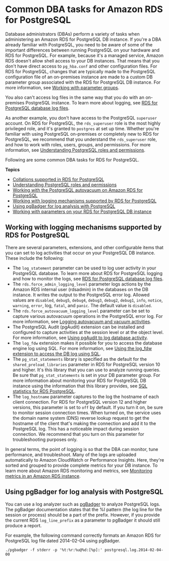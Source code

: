 # Common DBA tasks for Amazon RDS for PostgreSQL<a name="Appendix.PostgreSQL.CommonDBATasks"></a>

Database administrators \(DBAs\) perform a variety of tasks when administering an Amazon RDS for PostgreSQL DB instance\. If you're a DBA already familiar with PostgreSQL, you need to be aware of some of the important differences between running PostgreSQL on your hardware and RDS for PostgreSQL\. For example, because it's a managed service, Amazon RDS doesn't allow shell access to your DB instances\. That means that you don't have direct access to `pg_hba.conf` and other configuration files\. For RDS for PostgreSQL, changes that are typically made to the PostgreSQL configuration file of an on\-premises instance are made to a custom DB parameter group associated with the RDS for PostgreSQL DB instance\. For more information, see [Working with parameter groups](USER_WorkingWithParamGroups.md)\.

You also can't access log files in the same way that you do with an on\-premises PostgreSQL instance\. To learn more about logging, see [RDS for PostgreSQL database log files](USER_LogAccess.Concepts.PostgreSQL.md)\.

As another example, you don't have access to the PostgreSQL `superuser` account\. On RDS for PostgreSQL, the `rds_superuser` role is the most highly privileged role, and it's granted to `postgres` at set up time\. Whether you're familiar with using PostgreSQL on\-premises or completely new to RDS for PostgreSQL, we recommend that you understand the `rds_superuser` role, and how to work with roles, users, groups, and permissions\. For more information, see [Understanding PostgreSQL roles and permissions](Appendix.PostgreSQL.CommonDBATasks.Roles.md)\.

Following are some common DBA tasks for RDS for PostgreSQL\.

**Topics**
+ [Collations supported in RDS for PostgreSQL](PostgreSQL-Collations.md)
+ [Understanding PostgreSQL roles and permissions](Appendix.PostgreSQL.CommonDBATasks.Roles.md)
+ [Working with the PostgreSQL autovacuum on Amazon RDS for PostgreSQL](Appendix.PostgreSQL.CommonDBATasks.Autovacuum.md)
+ [Working with logging mechanisms supported by RDS for PostgreSQL](#Appendix.PostgreSQL.CommonDBATasks.Auditing)
+ [Using pgBadger for log analysis with PostgreSQL](#Appendix.PostgreSQL.CommonDBATasks.Badger)
+ [Working with parameters on your RDS for PostgreSQL DB instance](Appendix.PostgreSQL.CommonDBATasks.Parameters.md)

## Working with logging mechanisms supported by RDS for PostgreSQL<a name="Appendix.PostgreSQL.CommonDBATasks.Auditing"></a>

There are several parameters, extensions, and other configurable items that you can set to log activities that occur on your PostgreSQL DB instance\. These include the following:
+ The `log_statement` parameter can be used to log user activity in your PostgreSQL database\. To learn more about RDS for PostgreSQL logging and how to monitor the logs, see [RDS for PostgreSQL database log files](USER_LogAccess.Concepts.PostgreSQL.md)\.
+ The `rds.force_admin_logging_level` parameter logs actions by the Amazon RDS internal user \(rdsadmin\) in the databases on the DB instance\. It writes the output to the PostgreSQL error log\. Allowed values are `disabled`, `debug5`, `debug4`, `debug3`, `debug2`, `debug1`, `info`, `notice`, `warning`, `error`, log, `fatal`, and `panic`\. The default value is `disabled`\.
+ The `rds.force_autovacuum_logging_level` parameter can be set to capture various autovacuum operations in the PostgreSQL error log\. For more information, see [Logging autovacuum and vacuum activities](Appendix.PostgreSQL.CommonDBATasks.Autovacuum.md#Appendix.PostgreSQL.CommonDBATasks.Autovacuum.Logging)\. 
+ The PostgreSQL Audit \(pgAudit\) extension can be installed and configured to capture activities at the session level or at the object level\. For more information, see [Using pgAudit to log database activity](Appendix.PostgreSQL.CommonDBATasks.Extensions.md#Appendix.PostgreSQL.CommonDBATasks.pgaudit)\.
+ The `log_fdw` extension makes it possible for you to access the database engine log using SQL\. For more information, see [Using the log\_fdw extension to access the DB log using SQL](Appendix.PostgreSQL.CommonDBATasks.Extensions.foreign-data-wrappers.md#CHAP_PostgreSQL.Extensions.log_fdw)\.
+ The `pg_stat_statements` library is specified as the default for the `shared_preload_libraries` parameter in RDS for PostgreSQL version 10 and higher\. It's this library that you can use to analyze running queries\. Be sure that `pg_stat_statements` is set in your DB parameter group\. For more information about monitoring your RDS for PostgreSQL DB instance using the information that this library provides, see [SQL statistics for RDS PostgreSQL](USER_PerfInsights.UsingDashboard.AnalyzeDBLoad.AdditionalMetrics.PostgreSQL.md)\.
+ The `log_hostname` parameter captures to the log the hostname of each client connection\. For RDS for PostgreSQL version 12 and higher versions, this parameter is set to `off` by default\. If you turn it on, be sure to monitor session connection times\. When turned on, the service uses the domain name system \(DNS\) reverse lookup request to get the hostname of the client that's making the connection and add it to the PostgreSQL log\. This has a noticeable impact during session connection\. We recommend that you turn on this parameter for troubleshooting purposes only\. 

In general terms, the point of logging is so that the DBA can monitor, tune performance, and troubleshoot\. Many of the logs are uploaded automatically to Amazon CloudWatch or Performance Insights\. Here, they're sorted and grouped to provide complete metrics for your DB instance\. To learn more about Amazon RDS monitoring and metrics, see [Monitoring metrics in an Amazon RDS instance](CHAP_Monitoring.md)\. 

## Using pgBadger for log analysis with PostgreSQL<a name="Appendix.PostgreSQL.CommonDBATasks.Badger"></a>

You can use a log analyzer such as [pgBadger](http://dalibo.github.io/pgbadger/) to analyze PostgreSQL logs\. The pgBadger documentation states that the %l pattern \(the log line for the session or process\) should be a part of the prefix\. However, if you provide the current RDS `log_line_prefix` as a parameter to pgBadger it should still produce a report\.

For example, the following command correctly formats an Amazon RDS for PostgreSQL log file dated 2014\-02\-04 using pgBadger\.

```
./pgbadger -f stderr -p '%t:%r:%u@%d:[%p]:' postgresql.log.2014-02-04-00 
```